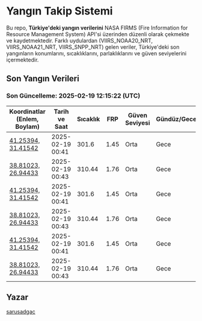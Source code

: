 # Yangın Takip Sistemi

Bu repo, **Türkiye'deki yangın verilerini** NASA FIRMS (Fire Information for Resource Management System) API'si üzerinden düzenli olarak çekmekte ve kaydetmektedir. Farklı uydulardan (VIIRS_NOAA20_NRT, VIIRS_NOAA21_NRT, VIIRS_SNPP_NRT) gelen veriler, Türkiye'deki son yangınların konumlarını, sıcaklıklarını, parlaklıklarını ve güven seviyelerini içermektedir.

## Son Yangın Verileri
### Son Güncelleme: 2025-02-19 12:15:22 (UTC)

| Koordinatlar (Enlem, Boylam) | Tarih ve Saat | Sıcaklık | FRP | Güven Seviyesi | Gündüz/Gece |
|-----------------------------|----------------|----------|-----|----------------|-------------|
| [41.25394, 31.41542](https://www.google.com/maps?q=41.25394,31.41542) | 2025-02-19 00:41 | 301.6 | 1.45 | Orta | Gece |
| [38.81023, 26.94433](https://www.google.com/maps?q=38.81023,26.94433) | 2025-02-19 00:43 | 310.44 | 1.76 | Orta | Gece |
| [41.25394, 31.41542](https://www.google.com/maps?q=41.25394,31.41542) | 2025-02-19 00:41 | 301.6 | 1.45 | Orta | Gece |
| [38.81023, 26.94433](https://www.google.com/maps?q=38.81023,26.94433) | 2025-02-19 00:43 | 310.44 | 1.76 | Orta | Gece |
| [41.25394, 31.41542](https://www.google.com/maps?q=41.25394,31.41542) | 2025-02-19 00:41 | 301.6 | 1.45 | Orta | Gece |
| [38.81023, 26.94433](https://www.google.com/maps?q=38.81023,26.94433) | 2025-02-19 00:43 | 310.44 | 1.76 | Orta | Gece |

## Yazar

[sarusadgac](https://x.com/sarusadgac)
